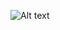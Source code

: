 ![Alt text]([https://example.com/path/to/image.png](https://i1.sndcdn.com/artworks-Ugyi6VK6utMMpLzA-iOuDVA-t500x500.png))
